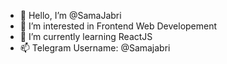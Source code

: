 - 👋 Hello, I’m @SamaJabri
- 👀 I’m interested in Frontend Web Developement
- 🌱 I’m currently learning ReactJS
- 📫 Telegram Username: @Samajabri

<!---
SamaJabri/SamaJabri is a ✨ special ✨ repository because its `README.md` (this file) appears on your GitHub profile.
You can click the Preview link to take a look at your changes.
--->
